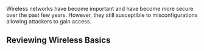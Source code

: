 Wireless networks have become important and have become more secure over the past few years. However, they still susceptible to misconfigurations allowing attackers to gain access.

## Reviewing Wireless Basics
